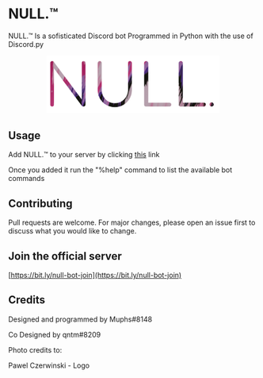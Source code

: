 # NULL.™ 

NULL.™ Is a sofisticated Discord bot Programmed in Python with the use of Discord.py

<p align="center">
  <img src="banner rounded.png" width="350" title="NULL.™ Banner">
</p>

## Usage

Add NULL.™ to your server by clicking [this](https://bit.ly/null-bot-add) link

Once you added it run the "%help" command to list the available bot commands

## Contributing
Pull requests are welcome. For major changes, please open an issue first to discuss what you would like to change.

## Join the official server
[https://bit.ly/null-bot-join](https://bit.ly/null-bot-join)

## Credits
Designed and programmed by Muphs#8148

Co Designed by qntm#8209


Photo credits to:

Pawel Czerwinski - Logo
